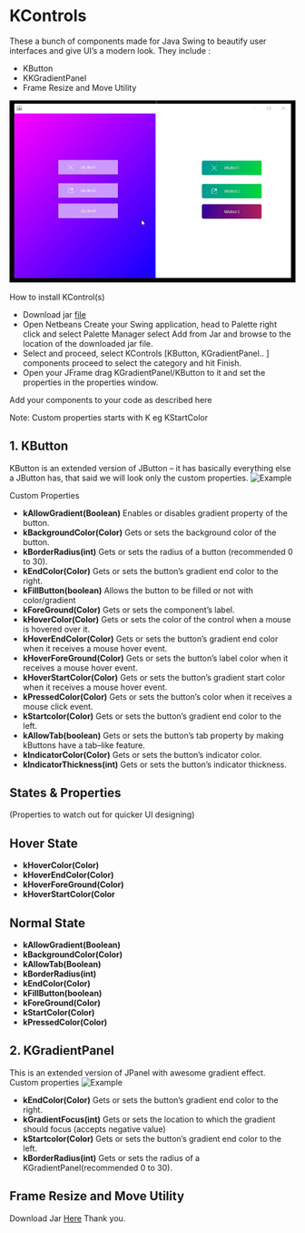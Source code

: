 # KControls
These a bunch of components made for Java Swing to beautify user interfaces and give UI’s a modern look. They include :
* KButton
* KKGradientPanel
* Frame Resize and Move Utility

![Example](https://github.com/rayanhcm2/KControls/blob/main/KControls/images/demo.gif)
 
How to install KControl(s)
 - Download jar [file](https://github.com/rayanhcm2/KControls/raw/main/KControls/dist/KControls-2.0.jar)
 - Open Netbeans Create your Swing application, head to Palette right
   click and select Palette Manager select Add from Jar and browse to
   the location of the downloaded jar file.
 - Select and proceed, select KControls [KButton, KGradientPanel.. ]
   components proceed to select the category and hit Finish.
 - Open your JFrame drag KGradientPanel/KButton to it and set the
   properties in the properties window.

Add your components to your code as described here

Note: Custom properties starts with K eg KStartColor


## 1. KButton

KButton is an extended version of JButton – it has basically everything else a JButton has, that said we will look only the custom properties.
  ![Example](https://github.com/k33ptoo/KControls/blob/master/images/kbutton.png)

Custom Properties

 - **kAllowGradient(Boolean)**
      Enables or disables gradient property of the button.
 -  **kBackgroundColor(Color)**
Gets or sets the background color of the button.
 - **kBorderRadius(int)**
       Gets or sets the radius of a button (recommended 0 to 30).
 - **kEndColor(Color)**
Gets or sets the button’s gradient end color to the right.
 - **kFillButton(boolean)**
Allows the button to be filled or not with color/gradient
 - **kForeGround(Color)**
Gets or sets the component’s label.
 - **kHoverColor(Color)**
Gets or sets the color of the control when a mouse is hovered over it.
 - **kHoverEndColor(Color)**
Gets or sets the button’s gradient end color when it receives a mouse hover event.
 - **kHoverForeGround(Color)**
Gets or sets the button’s label color when it receives a mouse hover event.
 - **kHoverStartColor(Color)**
Gets or sets the button’s gradient start color when it receives a mouse hover event.
 - **kPressedColor(Color)**
Gets or sets the button’s color when it receives a mouse click event.
 - **kStartcolor(Color)**
Gets or sets the button’s gradient end color to the left.
 - **kAllowTab(boolean)**
Gets or sets the button’s tab property by making kButtons have a tab–like feature.
 - **kIndicatorColor(Color)**
Gets or sets the button’s indicator color.
 - **kIndicatorThickness(int)**
Gets or sets the button’s indicator thickness.

## States & Properties	
(Properties to watch out for quicker UI designing)
## Hover State

 - **kHoverColor(Color)**
 - **kHoverEndColor(Color)**
 - **kHoverForeGround(Color)**
 - **kHoverStartColor(Color**

## Normal State

 - **kAllowGradient(Boolean)**
 - **kBackgroundColor(Color)**
 - **kAllowTab(Boolean)**
 - **kBorderRadius(int)**
 - **kEndColor(Color)**
 - **kFillButton(boolean)**
 - **kForeGround(Color)**
 - **kStartColor(Color)**
 - **kPressedColor(Color)**

## 2.	KGradientPanel
This is an extended version of JPanel with awesome gradient effect. 
Custom properties
![Example](https://github.com/k33ptoo/KControls/blob/master/images/gradient.png)
 - **kEndColor(Color)**
Gets or sets the button’s gradient end color to the right.
 - **kGradientFocus(int)**
Gets or sets the location to which the gradient should focus (accepts negative value)
 - **kStartcolor(Color)**
Gets or sets the button’s gradient end color to the left.
 - **kBorderRadius(int)**
Gets or sets the radius of a KGradientPanel(recommended 0 to 30).

## Frame Resize and Move Utility

Download Jar [Here](https://github.com/rayanhcm2/KControls/raw/main/KControls/dist/KControls-2.0.jar)
Thank you.

